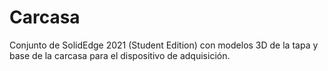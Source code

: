 # Carcasa

Conjunto de SolidEdge 2021 (Student Edition) con modelos 3D de la tapa y base de la carcasa para el dispositivo de adquisición.
